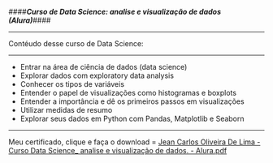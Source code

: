 ####***Curso de Data Science: analise e visualização de dados (Alura)***####
**************************************************************
Contéudo desse curso de Data Science:
***************************************
- Entrar na área de ciência de dados (data science)
- Explorar dados com exploratory data analysis
- Conhecer os tipos de variáveis
- Entender o papel de visualizações como histogramas e boxplots
- Entender a importância e dê os primeiros passos em visualizações
- Utilizar medidas de resumo
- Explorar seus dados em Python com Pandas, Matplotlib e Seaborn
*****************************************************************
Meu certificado, clique e faça o download =
[Jean Carlos Oliveira De Lima - Curso Data Science_ analise e visualização de dados. - Alura.pdf](https://github.com/jeancarlosde-lima/Introducao-DataScience/files/11582013/Jean.Carlos.Oliveira.De.Lima.-.Curso.Data.Science_.analise.e.visualizacao.de.dados.-.Alura.pdf)
